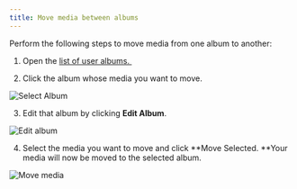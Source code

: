 ```yaml
---
title: Move media between albums
---
```


Perform the following steps to move media from one album to another:

1. Open the [list of user albums. ](http://demo.rtcamp.com/rtmedia/members/admin/media/album/)

2. Click the album whose media you want to move.

![Select Album](https://rtcamp.com/wp-content/uploads/2014/01/Selection_070-460x312.png)

3. Edit that album by clicking **Edit Album**.

![Edit album](https://rtcamp.com/wp-content/uploads/2014/01/Selection_071-460x241.png)

4. Select the media you want to move and click **Move Selected. **Your media will now be moved to the selected album.

![Move media](https://rtcamp.com/wp-content/uploads/2014/01/Selection_072-460x298.png)

